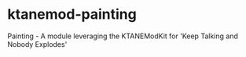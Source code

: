 # ktanemod-painting
Painting - A module leveraging the  KTANEModKit for 'Keep Talking and Nobody Explodes'

